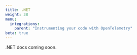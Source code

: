 ```yaml
---
title: .NET
weight: 38
menu:
  integrations:
    parent: "Instrumenting your code with OpenTelemetry"
beta: true
---
```


.NET docs coming soon.

